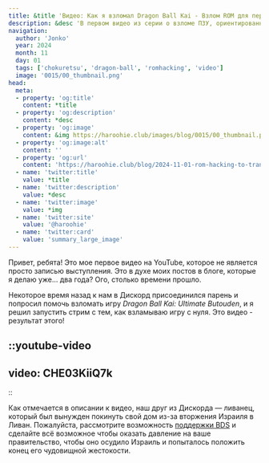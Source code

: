 ```yaml
---
title: &title 'Видео: Как я взломал Dragon Ball Kai - Взлом ROM для перевода видеоигры'
description: &desc 'В первом видео из серии о взломе ПЗУ, ориентированном на перевод, Джонко выпускает новое видео о взломе Dragon Ball Kai, чтобы его можно было перевести!'
navigation:
  author: 'Jonko'
  year: 2024
  month: 11
  day: 01
  tags: ['chokuretsu', 'dragon-ball', 'romhacking', 'video']
  image: '0015/00_thumbnail.png'
head:
  meta:
  - property: 'og:title'
    content: *title
  - property: 'og:description'
    content: *desc
  - property: 'og:image'
    content: &img https://haroohie.club/images/blog/0015/00_thumbnail.png
  - property: 'og:image:alt'
    content: ''
  - property: 'og:url'
    content: 'https://haroohie.club/blog/2024-11-01-rom-hacking-to-translate-dbk'
  - name: 'twitter:title'
    value: *title
  - name: 'twitter:description'
    value: *desc
  - name: 'twitter:image'
    value: *img
  - name: 'twitter:site'
    value: '@haroohie'
  - name: 'twitter:card'
    value: 'summary_large_image'
---
```


Привет, ребята! Это мое первое видео на YouTube, которое не является просто записью выступления. Это в духе моих постов в блоге, которые я делаю уже... два года? Ого, столько времени прошло.

Некоторое время назад к нам в Дискорд присоединился парень и попросил помочь взломать игру *Dragon Ball Kai: Ultimate Butouden*, и я решил запустить стрим с тем, как взламываю игру с нуля. Это видео - результат этого!

::youtube-video
----
video: CHE03KiiQ7k
----
::

Как отмечается в описании к видео, наш друг из Дискорда — ливанец, который был вынужден покинуть свой дом из-за вторжения Израиля в Ливан. Пожалуйста, рассмотрите возможность [поддержки BDS](https://bdsmovement.net/get-involved/what-to-boycott)
и сделайте всё возможное чтобы оказать давление на ваше правительство, чтобы оно осудило Израиль и попыталось положить конец его чудовищной жестокости.